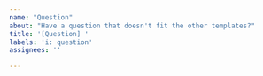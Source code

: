 ```yaml
---
name: "Question"
about: "Have a question that doesn't fit the other templates?"
title: '[Question] '
labels: 'i: question'
assignees: ''

---
```


<!-- What's on your mind? We'll be happy to help! -->